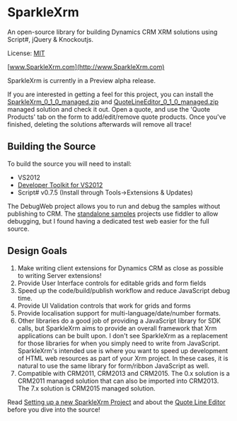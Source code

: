 SparkleXrm
==========

An open-source library for building Dynamics CRM XRM solutions using Script#, jQuery &amp; Knockoutjs.

License: [MIT](http://www.opensource.org/licenses/mit-license.php)

[www.SparkleXrm.com](http://www.SparkleXrm.com)

SparkleXrm is currently in a Preview alpha release.

If you are interested in getting a feel for this project, you can install the [SparkleXrm_0_1_0_managed.zip](https://github.com/scottdurow/SparkleXrm/raw/master/SparkleXrmSamples/SparkleXrm/SparkleXrm_0_1_0_managed.zip) and [QuoteLineEditor_0_1_0_managed.zip](https://github.com/scottdurow/SparkleXrm/raw/master/SparkleXrmSamples/QuoteLineEditor_0_1_0_managed.zip) managed solution and check it out. Open a quote, and use the 'Quote Products' tab on the form to add/edit/remove quote products. Once you've finished, deleting the solutions afterwards will remove all trace! 

Building the Source
-------------------
To build the source you will need to install:
* VS2012
* [Developer Toolkit for VS2012](http://msdn.microsoft.com/en-us/library/hh372957.aspx)
* Script# v0.7.5 (Install through Tools->Extensions & Updates)

The DebugWeb project allows you to run and debug the samples without publishing to CRM. The [standalone samples](http://www.sparklexrm.com/s/Tutorials/SetUpNewProject.html) projects use fiddler to allow debugging, but I found having a dedicated test web easier for the full source.

Design Goals
------------
1. Make writing client extensions for Dynamics CRM as close as possible to writing Server extensions!
2. Provide User Interface controls for editable grids and form fields
3. Speed up the code/build/publish workflow and reduce JavaScript debug time.
4. Provide UI Validation controls that work for grids and forms
5. Provide localisation support for multi-language/date/number formats.
6. Other libraries do a good job of providing a JavaScript library for SDK calls, but SparkleXrm aims to provide an overall framework that Xrm applications can be built upon. I don't see SparkleXrm as a replacement for those libraries for when you simply need to write from JavaScript. SparkleXrm's intended use is where you want to speed up development of HTML web resources as part of your Xrm project. In these cases, it is natural to use the same library for form/ribbon JavaScript as well.
7. Compatible with CRM2011, CRM2013 and CRM2015. The 0.x solution is a CRM2011 managed solution that can also be imported into CRM2013. The 7.x solution is CRM2015 managed solution.

Read [Setting up a new SparkleXrm Project](http://www.sparklexrm.com/s/Tutorials/SetUpNewProject.html) and about the [Quote Line Editor](http://www.sparklexrm.com/s/Tutorials/QuoteEditor.html) before you dive into the source!

